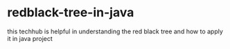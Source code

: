 # redblack-tree-in-java
this techhub is helpful in  understanding the red black tree and how to apply it in java project
